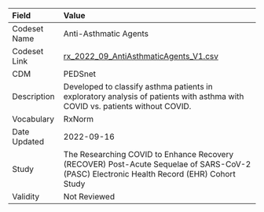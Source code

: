 |Field        |Value                                                                                                                                    |
|:------------|:----------------------------------------------------------------------------------------------------------------------------------------|
|Codeset Name |Anti-Asthmatic Agents                                                                                                                    |
|Codeset Link |[rx_2022_09_AntiAsthmaticAgents_V1.csv](https://github.com/PEDSnet/Variable-Dictionary/blob/main/drugs/rx_2022_09_AntiAsthmaticAgents_V1.csv.csv)|
|CDM          |PEDSnet                                                                                                                                  |
|Description  |Developed to classify asthma patients in exploratory analysis of patients with asthma with COVID vs. patients without COVID.             |
|Vocabulary   |RxNorm                                                                                                                                   |
|Date Updated |2022-09-16                                                                                                                               |
|Study        |The Researching COVID to Enhance Recovery (RECOVER) Post-Acute Sequelae of SARS-CoV-2 (PASC) Electronic Health Record (EHR) Cohort Study |
|Validity     |Not Reviewed                                                                                                                             |

